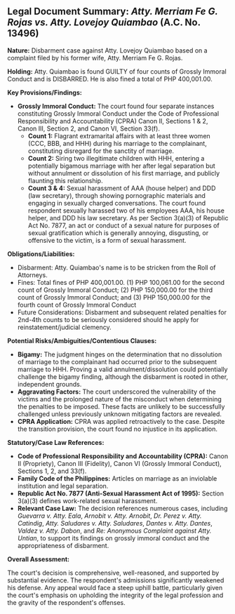 ## Legal Document Summary: *Atty. Merriam Fe G. Rojas vs. Atty. Lovejoy Quiambao* (A.C. No. 13496)

**Nature:** Disbarment case against Atty. Lovejoy Quiambao based on a complaint filed by his former wife, Atty. Merriam Fe G. Rojas.

**Holding:** Atty. Quiambao is found GUILTY of four counts of Grossly Immoral Conduct and is DISBARRED. He is also fined a total of PHP 400,001.00.

**Key Provisions/Findings:**

*   **Grossly Immoral Conduct:** The court found four separate instances constituting Grossly Immoral Conduct under the Code of Professional Responsibility and Accountability (CPRA) Canon II, Sections 1 & 2, Canon III, Section 2, and Canon VI, Section 33(f).
    *   **Count 1:** Flagrant extramarital affairs with at least three women (CCC, BBB, and HHH) during his marriage to the complainant, constituting disregard for the sanctity of marriage.
    *   **Count 2:** Siring two illegitimate children with HHH, entering a potentially bigamous marriage with her after legal separation but without annulment or dissolution of his first marriage, and publicly flaunting this relationship.
    *   **Count 3 & 4:** Sexual harassment of AAA (house helper) and DDD (law secretary), through showing pornographic materials and engaging in sexually charged conversations. The court found respondent sexually harassed two of his employees AAA, his house helper, and DDD his law secretary. As per Section 3(a)(3) of Republic Act No. 7877, an act or conduct of a sexual nature for purposes of sexual gratification which is generally annoying, disgusting, or offensive to the victim, is a form of sexual harassment.

**Obligations/Liabilities:**

*   Disbarment: Atty. Quiambao's name is to be stricken from the Roll of Attorneys.
*   Fines: Total fines of PHP 400,001.00. (1) PHP 100,061.00 for the second count of Grossly Immoral Conduct; (2) PHP 150,000.00 for the third count of Grossly Immoral Conduct; and (3) PHP 150,000.00 for the fourth count of Grossly Immoral Conduct
*   Future Considerations: Disbarment and subsequent related penalties for 2nd-4th counts to be seriously considered should he apply for reinstatement/judicial clemency.

**Potential Risks/Ambiguities/Contentious Clauses:**

*   **Bigamy:** The judgment hinges on the determination that no dissolution of marriage to the complainant had occurred prior to the subsequent marriage to HHH. Proving a valid annulment/dissolution could potentially challenge the bigamy finding, although the disbarment is rooted in other, independent grounds.
*   **Aggravating Factors:** The court underscored the vulnerability of the victims and the prolonged nature of the misconduct when determining the penalties to be imposed. These facts are unlikely to be successfully challenged unless previously unknown mitigating factors are revealed.
*   **CPRA Application:** CPRA was applied retroactively to the case. Despite the transition provision, the court found no injustice in its application.

**Statutory/Case Law References:**

*   **Code of Professional Responsibility and Accountability (CPRA):** Canon II (Propriety), Canon III (Fidelity), Canon VI (Grossly Immoral Conduct), Sections 1, 2, and 33(f).
*   **Family Code of the Philippines:** Articles on marriage as an inviolable institution and legal separation.
*   **Republic Act No. 7877 (Anti-Sexual Harassment Act of 1995):** Section 3(a)(3) defines work-related sexual harassment.
*   **Relevant Case Law:** The decision references numerous cases, including *Guevarra v. Atty. Eala*, *Arnobit v. Atty. Arnobit*, *Dr. Perez v. Atty. Catindig*, *Atty. Saludares v. Atty. Saludares*, *Dantes v. Atty. Dantes*, *Valdez v. Atty. Dabon*, and *Re: Anonymous Complaint against Atty. Untian*, to support its findings on grossly immoral conduct and the appropriateness of disbarment.

**Overall Assessment:**

The court's decision is comprehensive, well-reasoned, and supported by substantial evidence. The respondent's admissions significantly weakened his defense. Any appeal would face a steep uphill battle, particularly given the court's emphasis on upholding the integrity of the legal profession and the gravity of the respondent's offenses.
